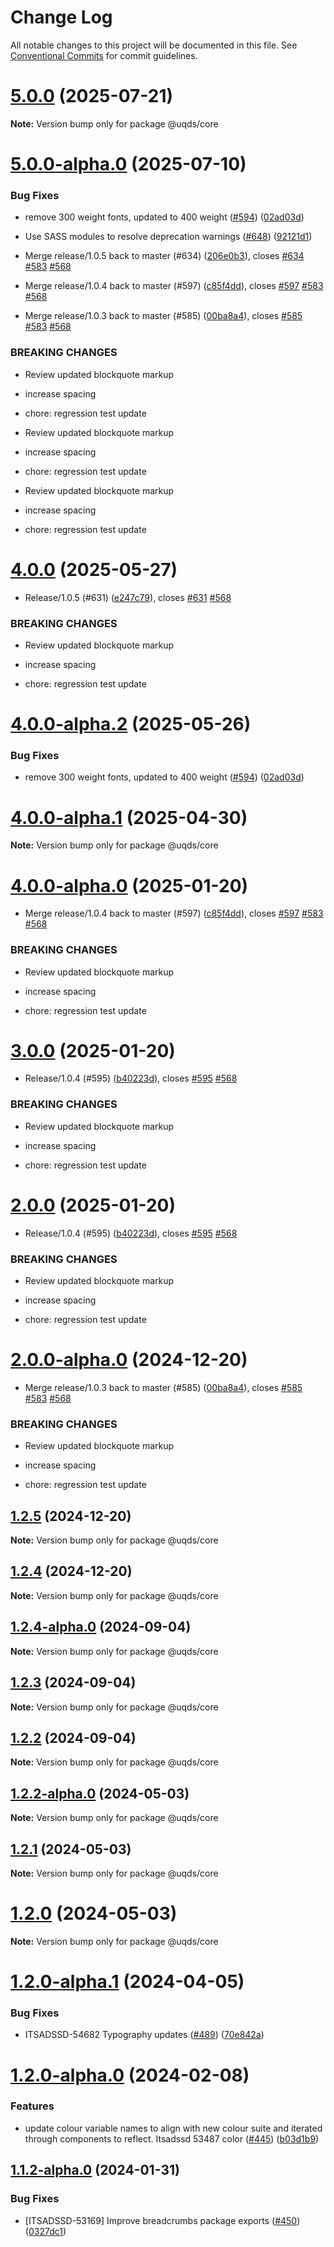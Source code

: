 # Change Log

All notable changes to this project will be documented in this file.
See [Conventional Commits](https://conventionalcommits.org) for commit guidelines.

# [5.0.0](https://github.com/uq-its-ss/design-system/compare/@uqds/core@5.0.0-alpha.0...@uqds/core@5.0.0) (2025-07-21)

**Note:** Version bump only for package @uqds/core

# [5.0.0-alpha.0](https://github.com/uq-its-ss/design-system/compare/@uqds/core@4.0.0...@uqds/core@5.0.0-alpha.0) (2025-07-10)

### Bug Fixes

- remove 300 weight fonts, updated to 400 weight ([#594](https://github.com/uq-its-ss/design-system/issues/594)) ([02ad03d](https://github.com/uq-its-ss/design-system/commit/02ad03d918c153cf41df3f0dfb8dc2bed19e2262))
- Use SASS modules to resolve deprecation warnings ([#648](https://github.com/uq-its-ss/design-system/issues/648)) ([92121d1](https://github.com/uq-its-ss/design-system/commit/92121d1c9993ede1b9a04a362c3d36b343a217ef))

- Merge release/1.0.5 back to master (#634) ([206e0b3](https://github.com/uq-its-ss/design-system/commit/206e0b3a360c71f3524fb6d25ff38cf4f6275773)), closes [#634](https://github.com/uq-its-ss/design-system/issues/634) [#583](https://github.com/uq-its-ss/design-system/issues/583) [#568](https://github.com/uq-its-ss/design-system/issues/568)
- Merge release/1.0.4 back to master (#597) ([c85f4dd](https://github.com/uq-its-ss/design-system/commit/c85f4dd04601bad019d83edeb680dd919fd1aebb)), closes [#597](https://github.com/uq-its-ss/design-system/issues/597) [#583](https://github.com/uq-its-ss/design-system/issues/583) [#568](https://github.com/uq-its-ss/design-system/issues/568)
- Merge release/1.0.3 back to master (#585) ([00ba8a4](https://github.com/uq-its-ss/design-system/commit/00ba8a439019ed08ab357499c758be419f50f150)), closes [#585](https://github.com/uq-its-ss/design-system/issues/585) [#583](https://github.com/uq-its-ss/design-system/issues/583) [#568](https://github.com/uq-its-ss/design-system/issues/568)

### BREAKING CHANGES

- Review updated blockquote markup

- increase spacing

- chore: regression test update
- Review updated blockquote markup

- increase spacing

- chore: regression test update
- Review updated blockquote markup

- increase spacing

- chore: regression test update

# [4.0.0](https://github.com/uq-its-ss/design-system/compare/@uqds/core@3.0.0...@uqds/core@4.0.0) (2025-05-27)

- Release/1.0.5 (#631) ([e247c79](https://github.com/uq-its-ss/design-system/commit/e247c790585abe267b95de489381efe25107a7bb)), closes [#631](https://github.com/uq-its-ss/design-system/issues/631) [#568](https://github.com/uq-its-ss/design-system/issues/568)

### BREAKING CHANGES

- Review updated blockquote markup

- increase spacing

- chore: regression test update

# [4.0.0-alpha.2](https://github.com/uq-its-ss/design-system/compare/@uqds/core@4.0.0-alpha.1...@uqds/core@4.0.0-alpha.2) (2025-05-26)

### Bug Fixes

- remove 300 weight fonts, updated to 400 weight ([#594](https://github.com/uq-its-ss/design-system/issues/594)) ([02ad03d](https://github.com/uq-its-ss/design-system/commit/02ad03d918c153cf41df3f0dfb8dc2bed19e2262))

# [4.0.0-alpha.1](https://github.com/uq-its-ss/design-system/compare/@uqds/core@4.0.0-alpha.0...@uqds/core@4.0.0-alpha.1) (2025-04-30)

**Note:** Version bump only for package @uqds/core

# [4.0.0-alpha.0](https://github.com/uq-its-ss/design-system/compare/@uqds/core@2.0.0-alpha.0...@uqds/core@4.0.0-alpha.0) (2025-01-20)

- Merge release/1.0.4 back to master (#597) ([c85f4dd](https://github.com/uq-its-ss/design-system/commit/c85f4dd04601bad019d83edeb680dd919fd1aebb)), closes [#597](https://github.com/uq-its-ss/design-system/issues/597) [#583](https://github.com/uq-its-ss/design-system/issues/583) [#568](https://github.com/uq-its-ss/design-system/issues/568)

### BREAKING CHANGES

- Review updated blockquote markup

- increase spacing

- chore: regression test update

# [3.0.0](https://github.com/uq-its-ss/design-system/compare/@uqds/core@1.2.5...@uqds/core@3.0.0) (2025-01-20)

- Release/1.0.4 (#595) ([b40223d](https://github.com/uq-its-ss/design-system/commit/b40223d819d456f67620dfd880380b85214c4103)), closes [#595](https://github.com/uq-its-ss/design-system/issues/595) [#568](https://github.com/uq-its-ss/design-system/issues/568)

### BREAKING CHANGES

- Review updated blockquote markup

- increase spacing

- chore: regression test update

# [2.0.0](https://github.com/uq-its-ss/design-system/compare/@uqds/core@1.2.5...@uqds/core@2.0.0) (2025-01-20)

- Release/1.0.4 (#595) ([b40223d](https://github.com/uq-its-ss/design-system/commit/b40223d819d456f67620dfd880380b85214c4103)), closes [#595](https://github.com/uq-its-ss/design-system/issues/595) [#568](https://github.com/uq-its-ss/design-system/issues/568)

### BREAKING CHANGES

- Review updated blockquote markup

- increase spacing

- chore: regression test update

# [2.0.0-alpha.0](https://github.com/uq-its-ss/design-system/compare/@uqds/core@1.2.4-alpha.0...@uqds/core@2.0.0-alpha.0) (2024-12-20)

- Merge release/1.0.3 back to master (#585) ([00ba8a4](https://github.com/uq-its-ss/design-system/commit/00ba8a439019ed08ab357499c758be419f50f150)), closes [#585](https://github.com/uq-its-ss/design-system/issues/585) [#583](https://github.com/uq-its-ss/design-system/issues/583) [#568](https://github.com/uq-its-ss/design-system/issues/568)

### BREAKING CHANGES

- Review updated blockquote markup

- increase spacing

- chore: regression test update

## [1.2.5](https://github.com/uq-its-ss/design-system/compare/@uqds/core@1.2.4-alpha.0...@uqds/core@1.2.5) (2024-12-20)

**Note:** Version bump only for package @uqds/core

## [1.2.4](https://github.com/uq-its-ss/design-system/compare/@uqds/core@1.2.4-alpha.0...@uqds/core@1.2.4) (2024-12-20)

**Note:** Version bump only for package @uqds/core

## [1.2.4-alpha.0](https://github.com/uq-its-ss/design-system/compare/@uqds/core@1.2.3...@uqds/core@1.2.4-alpha.0) (2024-09-04)

**Note:** Version bump only for package @uqds/core

## [1.2.3](https://github.com/uq-its-ss/design-system/compare/@uqds/core@1.2.2-alpha.0...@uqds/core@1.2.3) (2024-09-04)

**Note:** Version bump only for package @uqds/core

## [1.2.2](https://github.com/uq-its-ss/design-system/compare/@uqds/core@1.2.2-alpha.0...@uqds/core@1.2.2) (2024-09-04)

**Note:** Version bump only for package @uqds/core

## [1.2.2-alpha.0](https://github.com/uq-its-ss/design-system/compare/@uqds/core@1.2.0-alpha.1...@uqds/core@1.2.2-alpha.0) (2024-05-03)

**Note:** Version bump only for package @uqds/core

## [1.2.1](https://github.com/uq-its-ss/design-system/compare/@uqds/core@1.2.0-alpha.1...@uqds/core@1.2.1) (2024-05-03)

**Note:** Version bump only for package @uqds/core

# [1.2.0](https://github.com/uq-its-ss/design-system/compare/@uqds/core@1.2.0-alpha.1...@uqds/core@1.2.0) (2024-05-03)

**Note:** Version bump only for package @uqds/core

# [1.2.0-alpha.1](https://github.com/uq-its-ss/design-system/compare/@uqds/core@1.2.0-alpha.0...@uqds/core@1.2.0-alpha.1) (2024-04-05)

### Bug Fixes

- ITSADSSD-54682 Typography updates ([#489](https://github.com/uq-its-ss/design-system/issues/489)) ([70e842a](https://github.com/uq-its-ss/design-system/commit/70e842a1552cddc9c63452ae63bae91b380f420b))

# [1.2.0-alpha.0](https://github.com/uq-its-ss/design-system/compare/@uqds/core@1.1.2-alpha.0...@uqds/core@1.2.0-alpha.0) (2024-02-08)

### Features

- update colour variable names to align with new colour suite and iterated through components to reflect. Itsadssd 53487 color ([#445](https://github.com/uq-its-ss/design-system/issues/445)) ([b03d1b9](https://github.com/uq-its-ss/design-system/commit/b03d1b9a7944f4552750706b276405b0988abf90))

## [1.1.2-alpha.0](https://github.com/uq-its-ss/design-system/compare/@uqds/core@1.1.1...@uqds/core@1.1.2-alpha.0) (2024-01-31)

### Bug Fixes

- [ITSADSSD-53169] Improve breadcrumbs package exports ([#450](https://github.com/uq-its-ss/design-system/issues/450)) ([0327dc1](https://github.com/uq-its-ss/design-system/commit/0327dc1136f5ab9c3c15d72fe220c44f4f4d533e))
